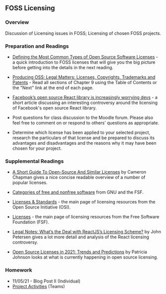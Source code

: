 ## FOSS Licensing

### Overview

Discussion of Licensing issues in FOSS; Licensing of chosen FOSS projects.

### Preparation and Readings

- [Defining the Most Common Types of Open Source Software Licenses](https://fossa.com/blog/what-do-open-source-licenses-even-mean/) - a quick introduction to FOSS licenses that will give you the big picture before getting into the details in the next reading.
- [Producing OSS: Legal Matters: Licenses, Copyrights, Trademarks and Patents](https://producingoss.com/en/legal.html) - Read all sections of Chapter 9 using the Table of Contents or the "Next" link at the end of each page.
- [Facebook’s open source React library is increasingly worrying devs](https://thenextweb.com/news/should-developers-be-afraid-of-zuckerbergs-bearing-gifts) - a short article discussing an interesting controversy around the licensing of Facebook's open source React library.


- Post questions for class discussion to the Moodle forum. Please also feel free to comment on or respond to others' questions as appropriate.
- Determine which license has been applied to your selected project, research the particulars of that license and be prepared to discuss its advantages and disadvantages and the reasons why it may have been chosen for your project.

### Supplemental Readings

- [A Short Guide To Open-Source And Similar Licenses](https://www.smashingmagazine.com/2010/03/a-short-guide-to-open-source-and-similar-licenses/) by Cameron Chapman gives a nice concise readable overview of a number of popular licenses.
- [Categories of free and nonfree software](https://www.gnu.org/philosophy/categories.html) from GNU and the FSF.


- [Licenses & Standards](https://opensource.org/licenses) - the main page of licensing resources from the Open Source Initiative (OSI).
- [Licenses](https://www.gnu.org/licenses/licenses.html) - the main page of licensing resources from the Free Software Foundation (FSF).


- [Legal Notes: What’s the Deal with ReactJS’s Licensing Scheme?](https://www.codemag.com/article/1701041/Legal-Notes-What%E2%80%99s-the-Deal-with-ReactJS%E2%80%99s-Licensing-Scheme) by John Petersen gives a lot more detail and analysis of the React licensing controversy.


- [Open Source Licenses in 2021: Trends and Predictions](https://www.whitesourcesoftware.com/resources/blog/open-source-licenses-trends-and-predictions/) by Patricia Johnson looks at what is currently happening in open source licensing.

### Homework

- 11/05/21 - Blog Post II (Individual)
- [Project Activities](projActivities.md) (Teams)
